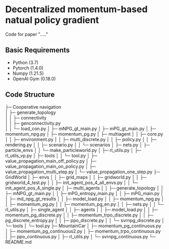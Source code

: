 # Decentralized momentum-based natual policy gradient
Code for paper "....."

## Basic Requirements
* Python (3.7)
* Pytorch (1.4.0)
* Numpy (1.21.5)
* OpenAI Gym (0.18.0)
  

## Code Structure

├─ Cooperative navigation  
│    ├─ generate_topology  
│    │    ├─ connectivity  
│    │    ├─ genconnectivity.py  
│    │    └─ load_con.py
│    ├─ mNPG_gt_main.py
│    ├─ mPG_gt_main.py
│    ├─ momentum_npg.py
│    ├─ momentum_pg.py
│    ├─ multiagent
│    │    ├─ core.py
│    │    ├─ environment.py
│    │    ├─ multi_discrete.py
│    │    ├─ policy.py
│    │    ├─ rendering.py
│    │    ├─ scenario.py
│    │    └─ scenarios
│    ├─ nets.py
│    ├─ particle_envs
│    │    └─ make_particleworld.py
│    ├─ rl_utils.py
│    ├─ rl_utils_vp.py
│    ├─ tools
│    │    └─ tool.py
│    ├─ value_propagation_main_off_policy.py
│    ├─ value_propagation_main_on_policy.py
│    ├─ value_propagation_multi_step.py
│    └─ value_propagation_one_step.py
├─ GridWorld
│    ├─ envs
│    │    ├─ grid_maps
│    │    ├─ gridworld.py
│    │    ├─ gridworld_4_test.py
│    │    ├─ init_agent_pos_4_all_envs.py
│    │    └─ init_agent_pos_4_single.py
│    ├─ multi_agents
│    │    ├─ generate_topology
│    │    ├─ mNPG_gt_main.py
│    │    ├─ mPG_entropy_main.py
│    │    ├─ mPG_main.py
│    │    ├─ md_npg_gt_results
│    │    ├─ model_load.py
│    │    ├─ momentum_npg.py
│    │    ├─ momentum_pg.py
│    │    ├─ momentum_pg_en.py
│    │    ├─ nets.py
│    │    └─ rl_utils.py
│    ├─ single_agent
│    │    ├─ agents
│    │    ├─ model_load.py
│    │    ├─ momentum_pg_discrete.py
│    │    ├─ momentum_trpo_discrete.py
│    │    ├─ pg_discrete_entropy.py
│    │    ├─ ppo_discrete.py
│    │    └─ svrnpg_discrete.py
│    └─ tools
│           └─ tool.py
├─ MountainCar
│    ├─ momentum_pg_continuous.py
│    ├─ momentum_pg_continuous2.py
│    ├─ momentum_trpo_continuous.py
│    ├─ ppo_continuous.py
│    ├─ rl_utils.py
│    └─ svrnpg_continuous.py
└─ README.md


